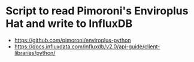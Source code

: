 # Script to read Pimoroni's Enviroplus Hat and write to InfluxDB


- https://github.com/pimoroni/enviroplus-python
- https://docs.influxdata.com/influxdb/v2.0/api-guide/client-libraries/python/

